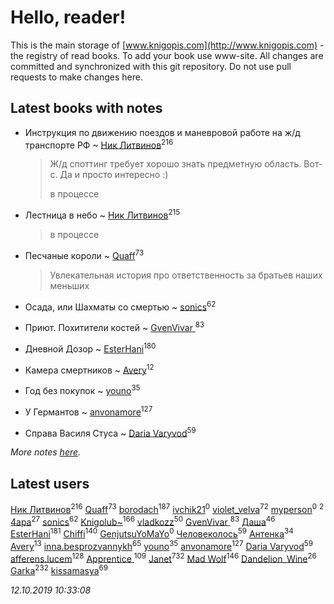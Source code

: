 # Hello, reader!
This is the main storage of [www.knigopis.com](http://www.knigopis.com) - the registry of read books.
To add your book use www-site. All changes are committed and synchronized with this git repository.
Do not use pull requests to make changes here.


## Latest books with notes
* Инструкция по движению поездов и маневровой работе на ж/д транспорте РФ ~ [Ник Литвинов](users/241/241974816-vkontakte)<sup>216</sup>
    > Ж/д споттинг требует хорошо знать предметную область. Вот-с. Да и просто интересно :)
    > 
    > в процессе

* Лестница в небо ~ [Ник Литвинов](users/241/241974816-vkontakte)<sup>215</sup>
    > в процессе

* Песчаные короли ~ [Quaff](users/122/12267158-vkontakte)<sup>73</sup>
    > Увлекательная история про ответственность за братьев наших меньших

* Осада, или Шахматы со смертью ~ [sonics](users/588/5880221-vkontakte)<sup>62</sup>

* Приют. Похитители костей ~ [GvenVivar ](users/158/158266434925901-facebook)<sup>83</sup>

* Дневной Дозор ~ [EsterHani](users/305/30558181-vkontakte)<sup>180</sup>

* Камера смертников ~ [Avery](users/567/56734832-yandex)<sup>12</sup>

* Год без покупок ~ [youno](users/302/302928912-vkontakte)<sup>35</sup>

* У Германтов ~ [anvonamore](users/595/5957175-vkontakte)<sup>127</sup>

* Справа Василя Стуса ~ [Daria Varyvod](users/829/829893410524253-facebook)<sup>59</sup>


_More notes [here](latest_books_with_notes.md)._


## Latest users
[Ник Литвинов](users/241/241974816-vkontakte)<sup>216</sup> 
[Quaff](users/122/12267158-vkontakte)<sup>73</sup> 
[borodach](users/157/15706320-vkontakte)<sup>187</sup> 
[ivchik21](users/142/14245460-vkontakte)<sup>0</sup> 
[violet_velva](users/116/116961712580551399099-google)<sup>72</sup> 
[myperson](users/131/13129699-vkontakte)<sup>0</sup> 
[](users/270/270444099499-odnoklassniki)<sup>2</sup> 
[4apa](users/117/117392596378069249667-google)<sup>27</sup> 
[sonics](users/588/5880221-vkontakte)<sup>62</sup> 
[Knigolub~](users/111/111878597279669641685-google)<sup>166</sup> 
[vladkozz](users/572/57239276-vkontakte)<sup>50</sup> 
[GvenVivar ](users/158/158266434925901-facebook)<sup>83</sup> 
[Даша](users/334/334696193054530347-mailru)<sup>46</sup> 
[EsterHani](users/305/30558181-vkontakte)<sup>181</sup> 
[Chiffi](users/105/105831994080785626680-google)<sup>140</sup> 
[GenjutsuYoMaYo](users/923/923106412-yandex)<sup>0</sup> 
[Человеколось](users/174/17475979687188177329-mailru)<sup>59</sup> 
[Антенка](users/118/118158645037334943900-google)<sup>34</sup> 
[Avery](users/567/56734832-yandex)<sup>13</sup> 
[inna.besprozvannykh](users/733/73323849-yandex)<sup>65</sup> 
[youno](users/302/302928912-vkontakte)<sup>35</sup> 
[anvonamore](users/595/5957175-vkontakte)<sup>127</sup> 
[Daria Varyvod](users/829/829893410524253-facebook)<sup>59</sup> 
[afferens.lucem](users/196/196071655-vkontakte)<sup>128</sup> 
[Apprentice ](users/528/52821952-vkontakte)<sup>109</sup> 
[Janet](users/108/108113656204404967440-google)<sup>732</sup> 
[Mad Wolf](users/947/94738840-vkontakte)<sup>146</sup> 
[Dandelion_Wine](users/586/58602788-vkontakte)<sup>26</sup> 
[Garka](users/115/115753719718250012620-google)<sup>232</sup> 
[kissamasya](users/684/68439978-vkontakte)<sup>69</sup> 


_12.10.2019 10:33:08_

